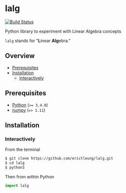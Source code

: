 # lalg

[![Build Status](https://travis-ci.org/erictleung/lalg.svg?branch=master)](https://travis-ci.org/erictleung/lalg)

Python library to experiment with Linear Algebra concepts

`lalg` stands for "**L**inear **Alg**ebra."

## Overview

<!-- START doctoc generated TOC please keep comment here to allow auto update -->
<!-- DON'T EDIT THIS SECTION, INSTEAD RE-RUN doctoc TO UPDATE -->


- [Prerequisites](#prerequisites)
- [Installation](#installation)
  - [Interactively](#interactively)

<!-- END doctoc generated TOC please keep comment here to allow auto update -->

## Prerequisites

- [Python](https://www.python.org/) (`>= 3.4.0`)
- [numpy](http://www.numpy.org/) (`=> 1.11`)

## Installation

### Interactively

From the terminal

```sh
$ git clone https://github.com/erictleung/lalg.git
$ cd lalg
$ python3
```

Then from within Python

```py
import lalg
```
